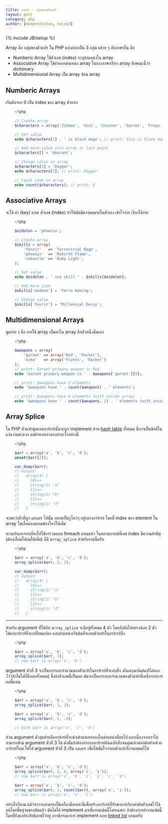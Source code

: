 ```yaml
---
title: อาเรย์ - กลุ่มของตัวแปร
layout: post
category: php
author: [mementototem, neizod]
---
```

{% include JB/setup %}

Array คือ กลุ่มของตัวแปร ใน PHP แบ่งออกเป็น 3 กลุ่ม คล้าย ๆ กับภาษาอื่น คือ

- Numberic Array ใช้ตัวเลข (index) ระบุตำแหน่งใน array
- Associative Array ใช้คำบอกตำแหน่ง array ในบางภาษาเรียก array ลักษณะนี้ว่า dictionary
- Multidimensional Array เป็น array ซ้อน array

## Numberic Arrays

เริ่มนับจาก 0 เป็น index ของ array ตัวแรก

```php
    <?php

    // Create array
    $characters = array('Zidane', 'Vivi', 'Steiner', 'Garnet', 'Freya', 'Quina', 'Eiko');

    // Get value
    echo $characters[1] . ' is black mage'; // print: Vivi is black mage

    // Add more value into array at last point
    $characters[] = 'Amarant';

    // Change value in array
    $characters[3] = 'Dagger';
    echo $characters[3]; // print: Dagger

    // Count item in array
    echo count($characters); // print: 8
```

## Associative Arrays

จะใช้ คำ (key) แทน ตัวเลข (index) ทำให้มันมีความหมายในตัวเอง เข้าใจง่าย เรียกใช้ง่าย

```php
    <?php

    $eidolon = 'phoenix';

    // Create array
    $skills = array(
        'fenrir'   => 'Terrestrial Rage',
        'phoenix'  => 'Rebirth Flame',
        'cabuncle' => 'Ruby Light',
    );

    // Get value
    echo $eidolon . ' use skill ' . $skills[$eidolon];

    // Add more item
    $skills['madeen'] = 'Terra Homing';

    // Change value
    $skills['fenrir'] = 'Millennial Decay';
```

## Multidimensional Arrays

พูดง่าย ๆ คือ การใช้ array เป็นค่าใน array อีกตัวหนึ่งนั่นเอง

```php
    <?php

    $weapons = array(
        'garnet' => array('Rod', 'Racket'),
        'eiko'   => array('Flutes', 'Racket')
    );
    // print: Garnet primary weapon is Rod
    echo 'Garnet primary weapon is ' . $weapons['garnet'][0];

    // print: $weapons have 2 elements
    echo '$weapons have ' . count($weapons) . ' elements';

    // print: $weapons have 6 elements (with inside array)
    echo '$weapons have ' . count($weapons, 1) . ' elements (with inside array)';
```

## Array Splice

ใน PHP ตัวแปรชุดแบบอาร์เรย์นั้นจะถูก implement ด้วย [hash table](http://en.wikipedia.org/wiki/Hash_table) ทั้งหมด นี่อาจเป็นข้อดีในแง่ความสะดวก แต่ถ้าหากเราลองทำอะไรอย่างนี้

```php
    <?php

    $arr = array('a', 'b', 'c', 'd');
    unset($arr[2]);

    var_dump($arr);
    // output:
    //   array(4) {
    //     [0]=>
    //     string(1) "a"
    //     [1]=>
    //     string(1) "b"
    //     [3]=>
    //     string(1) "d"
    //   }
```

จะพบว่าตัวที่ถูก `unset` ไปนั้น กลายเป็นรูโหว่ๆ อยู่กลางอาร์เรย์ โดยที่ index ของ element ใน array ไม่เลื่อนลงมาถมช่องโหว่ให้เต็ม

ทางแก้นอกจากเลี่ยงไปใช้การวนแบบ foreach แทนแล้ว ในสถานการณ์ที่เลข index มีความสำคัญ (ต้องเลื่อนไปถมให้เต็ม) ก็มี `array_splice` สำหรับงานนี้ครับ

```php
    <?php

    $arr = array('a', 'b', 'c', 'd');
    array_splice($arr, 2, 1);

    var_dump($arr);
    // output:
    //   array(3) {
    //     [0]=>
    //     string(1) "a"
    //     [1]=>
    //     string(1) "b"
    //     [2]=>
    //     string(1) "d"
    //   }
```

---

สำหรับ argument ที่ให้กับ `array_splice` จะมีอยู่ทั้งหมด 4 ตัว โดยบังคับใส่อย่างน้อย 2 ตัวได้แก่อาร์เรย์ที่จะเปลี่ยนแปลง และตำแหน่งเริ่มต้นที่จะลบตัวแปรในอาร์เรย์ทิ้ง

```php
    <?php

    $arr = array('a', 'b', 'c', 'd');
    array_splice($arr, 2);
    // now $arr is array('a', 'b')
```

argument ตัวที่ 3 จะเป็นการบอกจำนวนของตัวแปรในอาร์เรย์ที่จะลบทิ้ง *ตั้งแต่จุดเริ่มต้นที่ได้บอกไว้* (ถ้าไม่ใส่ก็คือลบทั้งหมด) ซึ่งถ้าตัวเลขนี้เป็นลบ มันจะเป็นการบอกจำนวนของตัวแปรที่เหลือจากการลบนี้แทน

```php
    <?php

    $arr = array('a', 'b', 'c', 'd');
    array_splice($arr, 1, 1);

    $arr = array('a', 'b', 'c', 'd');
    array_splice($arr, 1, -2);

    // both $arr is array('a', 'c', 'd')
```

ส่วน argument ตัวสุดท้ายคืออาร์เรย์ที่จะนำเข้ามาแทรกลงในตำแหน่งที่ลบไป และเนื่องจากเราไม่สามารถข้าม argument ตัวที่ 3 ได้ ดังนั้นถ้าต้องการลบอาร์เรย์ต้นฉบับทิ้งจนสุดแล้วค่อยต่อท้ายด้วยอาร์เรย์ใหม่ ให้ใส่ argument ตัวที่ 3 เป็น `count` เพื่อให้มั่นใจว่าลบตัวแปรทิ้งจนหมดก็ได้

```php
    <?php

    $arr = array('a', 'b', 'c', 'd');
    array_splice($arr, 2, 0, array('z', 'y'));
    // now $arr is array('a', 'b', 'z', 'y', 'c', 'd')

    $arr = array('a', 'b', 'c', 'd');
    array_splice($arr, 1, count($arr), array('e', 'i'));
    // now $arr is array('a', 'e', 'i')
```

อย่างไรก็ตาม แม้ว่าเราจะสามารถใช้เครื่องมือเหล่านี้เพื่อสร้างอาร์เรย์ที่รักษาการเรียงลำดับตัวเลขไว้ได้ แต่โดยพื้นฐานของมันแล้ว มันไม่ได้ implement มาเพื่องานเช่นนี้โดยเฉพาะ ถ้าต้องการทำงานเช่นนี้โดยที่ยังคงประสิทธิภาพไว้อยู่ อาจพิจรณาการ implement แบบ [linked list](http://en.wikipedia.org/wiki/Linked_list) แทนครับ

